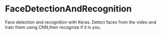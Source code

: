 # FaceDetectionAndRecognition
Face detection and recognition with Keras. Detect faces from the video and train them using CNN,then recognize if it is you. 
